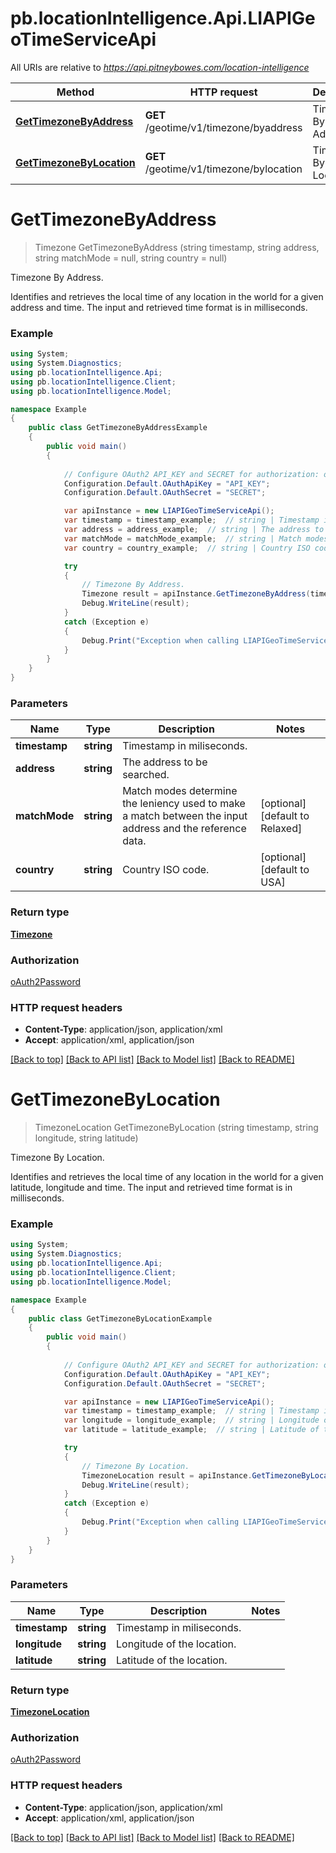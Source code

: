 # pb.locationIntelligence.Api.LIAPIGeoTimeServiceApi

All URIs are relative to *https://api.pitneybowes.com/location-intelligence*

Method | HTTP request | Description
------------- | ------------- | -------------
[**GetTimezoneByAddress**](LIAPIGeoTimeServiceApi.md#gettimezonebyaddress) | **GET** /geotime/v1/timezone/byaddress | Timezone By Address.
[**GetTimezoneByLocation**](LIAPIGeoTimeServiceApi.md#gettimezonebylocation) | **GET** /geotime/v1/timezone/bylocation | Timezone By Location.


<a name="gettimezonebyaddress"></a>
# **GetTimezoneByAddress**
> Timezone GetTimezoneByAddress (string timestamp, string address, string matchMode = null, string country = null)

Timezone By Address.

Identifies and retrieves the local time of any location in the world for a given address and time. The input and retrieved time format is in milliseconds.

### Example
```csharp
using System;
using System.Diagnostics;
using pb.locationIntelligence.Api;
using pb.locationIntelligence.Client;
using pb.locationIntelligence.Model;

namespace Example
{
    public class GetTimezoneByAddressExample
    {
        public void main()
        {
            
            // Configure OAuth2 API_KEY and SECRET for authorization: oAuth2Password
            Configuration.Default.OAuthApiKey = "API_KEY";
            Configuration.Default.OAuthSecret = "SECRET";

            var apiInstance = new LIAPIGeoTimeServiceApi();
            var timestamp = timestamp_example;  // string | Timestamp in miliseconds.
            var address = address_example;  // string | The address to be searched.
            var matchMode = matchMode_example;  // string | Match modes determine the leniency used to make a match between the input address and the reference data. (optional)  (default to Relaxed)
            var country = country_example;  // string | Country ISO code. (optional)  (default to USA)

            try
            {
                // Timezone By Address.
                Timezone result = apiInstance.GetTimezoneByAddress(timestamp, address, matchMode, country);
                Debug.WriteLine(result);
            }
            catch (Exception e)
            {
                Debug.Print("Exception when calling LIAPIGeoTimeServiceApi.GetTimezoneByAddress: " + e.Message );
            }
        }
    }
}
```

### Parameters

Name | Type | Description  | Notes
------------- | ------------- | ------------- | -------------
 **timestamp** | **string**| Timestamp in miliseconds. | 
 **address** | **string**| The address to be searched. | 
 **matchMode** | **string**| Match modes determine the leniency used to make a match between the input address and the reference data. | [optional] [default to Relaxed]
 **country** | **string**| Country ISO code. | [optional] [default to USA]

### Return type

[**Timezone**](Timezone.md)

### Authorization

[oAuth2Password](../README.md#oAuth2Password)

### HTTP request headers

 - **Content-Type**: application/json, application/xml
 - **Accept**: application/xml, application/json

[[Back to top]](#) [[Back to API list]](../README.md#documentation-for-api-endpoints) [[Back to Model list]](../README.md#documentation-for-models) [[Back to README]](../README.md)

<a name="gettimezonebylocation"></a>
# **GetTimezoneByLocation**
> TimezoneLocation GetTimezoneByLocation (string timestamp, string longitude, string latitude)

Timezone By Location.

Identifies and retrieves the local time of any location in the world for a given latitude, longitude and time. The input and retrieved time format is in milliseconds.

### Example
```csharp
using System;
using System.Diagnostics;
using pb.locationIntelligence.Api;
using pb.locationIntelligence.Client;
using pb.locationIntelligence.Model;

namespace Example
{
    public class GetTimezoneByLocationExample
    {
        public void main()
        {
            
            // Configure OAuth2 API_KEY and SECRET for authorization: oAuth2Password
            Configuration.Default.OAuthApiKey = "API_KEY";
            Configuration.Default.OAuthSecret = "SECRET";

            var apiInstance = new LIAPIGeoTimeServiceApi();
            var timestamp = timestamp_example;  // string | Timestamp in miliseconds.
            var longitude = longitude_example;  // string | Longitude of the location.
            var latitude = latitude_example;  // string | Latitude of the location.

            try
            {
                // Timezone By Location.
                TimezoneLocation result = apiInstance.GetTimezoneByLocation(timestamp, longitude, latitude);
                Debug.WriteLine(result);
            }
            catch (Exception e)
            {
                Debug.Print("Exception when calling LIAPIGeoTimeServiceApi.GetTimezoneByLocation: " + e.Message );
            }
        }
    }
}
```

### Parameters

Name | Type | Description  | Notes
------------- | ------------- | ------------- | -------------
 **timestamp** | **string**| Timestamp in miliseconds. | 
 **longitude** | **string**| Longitude of the location. | 
 **latitude** | **string**| Latitude of the location. | 

### Return type

[**TimezoneLocation**](TimezoneLocation.md)

### Authorization

[oAuth2Password](../README.md#oAuth2Password)

### HTTP request headers

 - **Content-Type**: application/json, application/xml
 - **Accept**: application/xml, application/json

[[Back to top]](#) [[Back to API list]](../README.md#documentation-for-api-endpoints) [[Back to Model list]](../README.md#documentation-for-models) [[Back to README]](../README.md)

